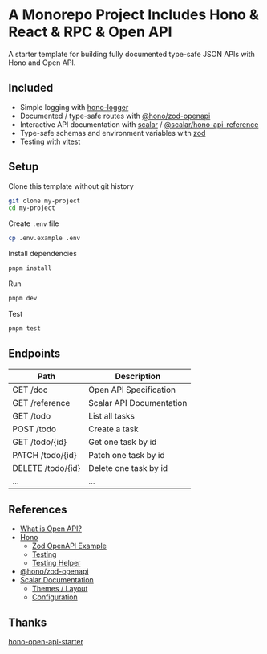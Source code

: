 # A Monorepo Project Includes Hono & React & RPC & Open API

A starter template for building fully documented type-safe JSON APIs with Hono and Open API.

## Included

- Simple logging with [hono-logger](https://hono.dev/docs/middleware/builtin/logger)
- Documented / type-safe routes with [@hono/zod-openapi](https://github.com/honojs/middleware/tree/main/packages/zod-openapi)
- Interactive API documentation with [scalar](https://scalar.com/#api-docs) / [@scalar/hono-api-reference](https://github.com/scalar/scalar/tree/main/packages/hono-api-reference)
- Type-safe schemas and environment variables with [zod](https://zod.dev/)
- Testing with [vitest](https://vitest.dev/)

## Setup

Clone this template without git history

```sh
git clone my-project
cd my-project
```

Create `.env` file

```sh
cp .env.example .env
```

Install dependencies

```sh
pnpm install
```

Run

```sh
pnpm dev
```

Test

```sh
pnpm test
```
  
## Endpoints

| Path              | Description              |
| ----------------- | ------------------------ |
| GET /doc          | Open API Specification   |
| GET /reference    | Scalar API Documentation |
| GET /todo         | List all tasks           |
| POST /todo        | Create a task            |
| GET /todo/{id}    | Get one task by id       |
| PATCH /todo/{id}  | Patch one task by id     |
| DELETE /todo/{id} | Delete one task by id    |
| ...               | ...                      |

## References

- [What is Open API?](https://swagger.io/docs/specification/v3_0/about/)
- [Hono](https://hono.dev/)
  - [Zod OpenAPI Example](https://hono.dev/examples/zod-openapi)
  - [Testing](https://hono.dev/docs/guides/testing)
  - [Testing Helper](https://hono.dev/docs/helpers/testing)
- [@hono/zod-openapi](https://github.com/honojs/middleware/tree/main/packages/zod-openapi)
- [Scalar Documentation](https://github.com/scalar/scalar/tree/main/?tab=readme-ov-file#documentation)
  - [Themes / Layout](https://github.com/scalar/scalar/blob/main/documentation/themes.md)
  - [Configuration](https://github.com/scalar/scalar/blob/main/documentation/configuration.md)

## Thanks

[hono-open-api-starter](https://github.com/w3cj/hono-open-api-starter)
